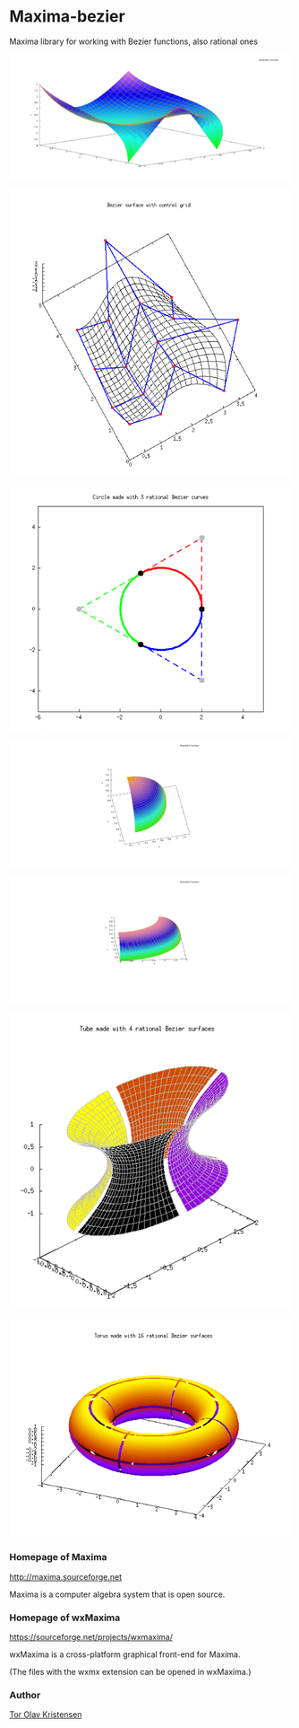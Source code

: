 # Maxima-bezier
Maxima library for working with Bezier functions, also rational ones

![Maxima 3D Bezier surface](maxima_bezier_surface_3d.png)

![Maxima 3D Bezier surface with control grid](maxima_bezier_surface_with_control_grid_3d.png)

![Maxima 2D rational Bezier curves](maxima_rational_bezier_curves_2d.png)

![Maxima 3D rational Bezier surface - Part of sphere](maxima_rational_bezier_surface_3d_sphere.png)

![Maxima 3D rational Bezier surface - Part of torus](maxima_rational_bezier_surface_3d_torus.png)

![Maxima 3D cylinder made with 4 rational Bezier surfaces](maxima_cylinder_made_with_4_rational_bezier_surfaces_3d.png)

![Maxima 3D torus made with 16 rational Bezier surfaces](maxima_torus_made_with_16_rational_bezier_surfaces_3d.png)


### Homepage of Maxima

http://maxima.sourceforge.net

Maxima is a computer algebra system that is open source.


### Homepage of wxMaxima

https://sourceforge.net/projects/wxmaxima/

wxMaxima is a cross-platform graphical front-end for Maxima.

(The files with the wxmx extension can be opened in wxMaxima.)


### Author

[Tor Olav Kristensen](http://subcube.com)
